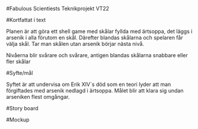 #Fabulous Scientiests Teknikprojekt VT22 

 

#Kortfattat i text 

Planen är att göra ett shell game med skålar fyllda med ärtsoppa, det läggs i arsenik i alla förutom en skål. Därefter blandas skålarna och spelaren får välja skål. Tar man skålen utan arsenik börjar nästa nivå.  

Nivåerna blir svårare och svårare, antigen blandas skålarna snabbare eller fler skålar  

#Syfte/mål 

Syftet är att undervisa om Erik XIV´s död som en teori lyder att man förgiftades med arsenik nedlagd i ärtsoppa. Målet blir att klara sig undan arseniken flest omgångar.  

#Story board 

#Mockup 

 
